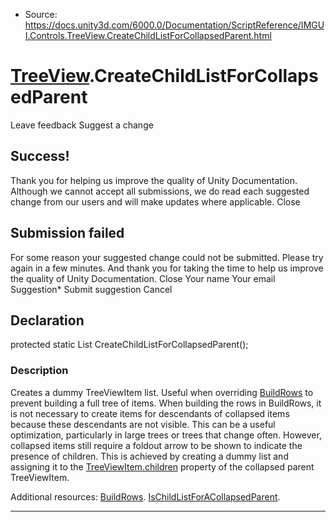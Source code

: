 * Source: https://docs.unity3d.com/6000.0/Documentation/ScriptReference/IMGUI.Controls.TreeView.CreateChildListForCollapsedParent.html

#  [TreeView](https://docs.unity3d.com/6000.0/Documentation/ScriptReference/IMGUI.Controls.TreeView.html).CreateChildListForCollapsedParent
Leave feedback
Suggest a change
## Success!
Thank you for helping us improve the quality of Unity Documentation. Although we cannot accept all submissions, we do read each suggested change from our users and will make updates where applicable.
Close
## Submission failed
For some reason your suggested change could not be submitted. Please <a>try again</a> in a few minutes. And thank you for taking the time to help us improve the quality of Unity Documentation.
Close
Your name Your email Suggestion* Submit suggestion
Cancel
## Declaration
protected static List<TreeViewItem> CreateChildListForCollapsedParent(); 
### Description
Creates a dummy TreeViewItem list. Useful when overriding [BuildRows](https://docs.unity3d.com/6000.0/Documentation/ScriptReference/IMGUI.Controls.TreeView.BuildRows.html) to prevent building a full tree of items.
When building the rows in BuildRows, it is not necessary to create items for descendants of collapsed items because these descendants are not visible. This can be a useful optimization, particularly in large trees or trees that change often. However, collapsed items still require a foldout arrow to be shown to indicate the presence of children. This is achieved by creating a dummy list and assigning it to the [TreeViewItem.children](https://docs.unity3d.com/6000.0/Documentation/ScriptReference/IMGUI.Controls.TreeViewItem-children.html) property of the collapsed parent TreeViewItem.  
  
Additional resources: [BuildRows](https://docs.unity3d.com/6000.0/Documentation/ScriptReference/IMGUI.Controls.TreeView.BuildRows.html). [IsChildListForACollapsedParent](https://docs.unity3d.com/6000.0/Documentation/ScriptReference/IMGUI.Controls.TreeView.IsChildListForACollapsedParent.html).
* * *
